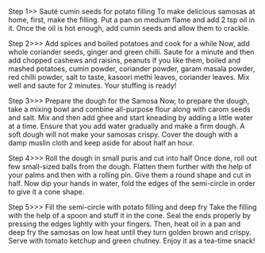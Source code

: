 Step 1>> Sauté cumin seeds for potato filling To make delicious samosas at home, first, make the filling. Put a pan on medium flame and add 2 tsp oil in it. Once the oil is hot enough, add cumin seeds and allow them to crackle.

Step 2>>> Add spices and boiled potatoes and cook for a while Now, add whole coriander seeds, ginger and green chilli. Saute for a minute and then add chopped cashews and raisins, peanuts if you like them, boiled and mashed potatoes, cumin powder, coriander powder, garam masala powder, red chilli powder, salt to taste, kasoori methi leaves, coriander leaves. Mix well and saute for 2 minutes. Your stuffing is ready!

Step 3>>> Prepare the dough for the Samosa Now, to prepare the dough, take a mixing bowl and combine all-purpose flour along with carom seeds and salt. Mix and then add ghee and start kneading by adding a little water at a time. Ensure that you add water gradually and make a firm dough. A soft dough will not make your samosas crispy. Cover the dough with a damp muslin cloth and keep aside for about half an hour.

Step 4>>> Roll the dough in small puris and cut into half Once done, roll out few small-sized balls from the dough. Flatten them further with the help of your palms and then with a rolling pin. Give them a round shape and cut in half. Now dip your hands in water, fold the edges of the semi-circle in order to give it a cone shape.

Step 5>>> Fill the semi-circle with potato filling and deep fry Take the filling with the help of a spoon and stuff it in the cone. Seal the ends properly by pressing the edges lightly with your fingers. Then, heat oil in a pan and deep fry the samosas on low heat until they turn golden brown and crispy. Serve with tomato ketchup and green chutney. Enjoy it as a tea-time snack!
